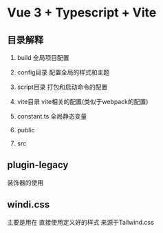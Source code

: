# Vue 3 + Typescript + Vite

## 目录解释

1. build 全局项目配置

 1. config目录 配置全局的样式和主题
 2. script目录 打包和启动命令的配置
 3. vite目录 vite相关的配置(类似于webpack的配置)
 4. constant.ts 全局静态变量
2. public
3. src

## plugin-legacy
装饰器的使用
## windi.css
主要是用在 直接使用定义好的样式
来源于Tailwind.css
